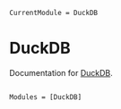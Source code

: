 ```@meta
CurrentModule = DuckDB
```

# DuckDB

Documentation for [DuckDB](https://github.com/kimmolinna/DuckDB.jl).

```@index
```

```@autodocs
Modules = [DuckDB]
```
